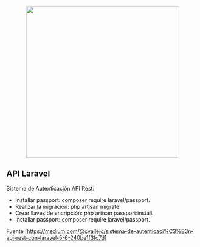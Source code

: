<p align="center"><img src="https://res.cloudinary.com/dtfbvvkyp/image/upload/v1566331377/laravel-logolockup-cmyk-red.svg" width="400"></p>


## API Laravel

Sistema de Autenticación API Rest:

- Installar passport: composer require laravel/passport.
- Realizar la migración: php artisan migrate.
- Crear llaves de encripción: php artisan passport:install.
- Installar passport: composer require laravel/passport.


Fuente [https://medium.com/@cvallejo/sistema-de-autenticaci%C3%B3n-api-rest-con-laravel-5-6-240be1f3fc7d]